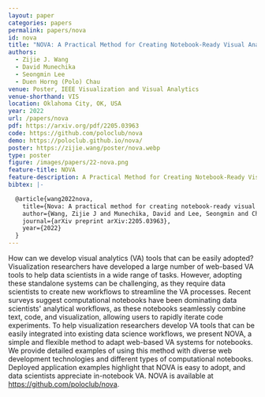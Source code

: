```yaml
---
layout: paper
categories: papers
permalink: papers/nova
id: nova
title: "NOVA: A Practical Method for Creating Notebook-Ready Visual Analytics"
authors: 
  - Zijie J. Wang
  - David Munechika
  - Seongmin Lee
  - Duen Horng (Polo) Chau
venue: Poster, IEEE Visualization and Visual Analytics
venue-shorthand: VIS
location: Oklahoma City, OK, USA
year: 2022
url: /papers/nova
pdf: https://arxiv.org/pdf/2205.03963
code: https://github.com/poloclub/nova
demo: https://poloclub.github.io/nova/
poster: https://zijie.wang/poster/nova.webp
type: poster
figure: /images/papers/22-nova.png
feature-title: NOVA
feature-description: A Practical Method for Creating Notebook-Ready Visual Analytics
bibtex: |-

  @article{wang2022nova,
    title={Nova: A practical method for creating notebook-ready visual analytics},
    author={Wang, Zijie J and Munechika, David and Lee, Seongmin and Chau, Duen Horng},
    journal={arXiv preprint arXiv:2205.03963},
    year={2022}
  }
---
```


How can we develop visual analytics (VA) tools that can be easily adopted? Visualization researchers have developed a large number of web-based VA tools to help data scientists in a wide range of tasks. However, adopting these standalone systems can be challenging, as they require data scientists to create new workflows to streamline the VA processes. Recent surveys suggest computational notebooks have been dominating data scientists' analytical workflows, as these notebooks seamlessly combine text, code, and visualization, allowing users to rapidly iterate code experiments. To help visualization researchers develop VA tools that can be easily integrated into existing data science workflows, we present NOVA, a simple and flexible method to adapt web-based VA systems for notebooks. We provide detailed examples of using this method with diverse web development technologies and different types of computational notebooks. Deployed application examples highlight that NOVA is easy to adopt, and data scientists appreciate in-notebook VA. NOVA is available at https://github.com/poloclub/nova.